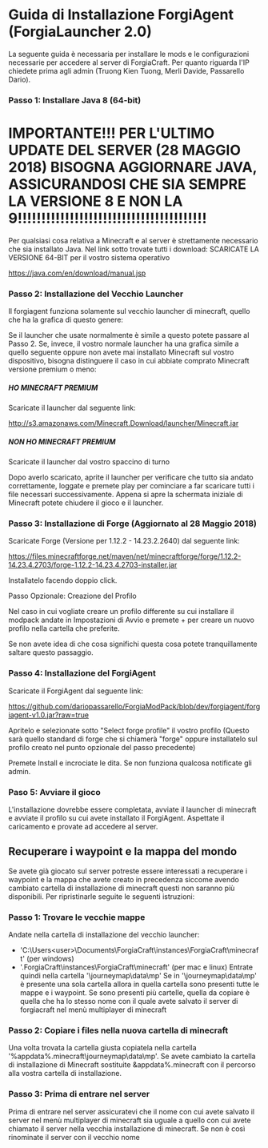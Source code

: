 # Guida di Installazione ForgiAgent (ForgiaLauncher 2.0)

La seguente guida è necessaria per installare le mods e le configurazioni necessarie per accedere al server
di ForgiaCraft. Per quanto riguarda l'IP chiedete prima agli admin (Truong Kien Tuong, Merli Davide, Passarello Dario).

### Passo 1: Installare Java 8 (64-bit)

# IMPORTANTE!!! PER L'ULTIMO UPDATE DEL SERVER (28 MAGGIO 2018) BISOGNA AGGIORNARE JAVA, ASSICURANDOSI CHE SIA SEMPRE LA VERSIONE 8 E NON LA 9!!!!!!!!!!!!!!!!!!!!!!!!!!!!!!!!!!!!!!!!

Per qualsiasi cosa relativa a Minecraft e al server è strettamente necessario che sia installato Java.
Nel link sotto trovate tutti i download: SCARICATE LA VERSIONE 64-BIT per il vostro sistema operativo

https://java.com/en/download/manual.jsp

### Passo 2: Installazione del Vecchio Launcher

Il forgiagent funziona solamente sul vecchio launcher di minecraft, quello che ha la grafica di questo genere:

Se il launcher che usate normalmente è simile a questo potete passare al Passo 2.
Se, invece, il vostro normale launcher ha una grafica simile a quello seguente oppure non avete mai installato
Minecraft sul vostro dispositivo, bisogna distinguere il caso in cui abbiate comprato Minecraft versione premium o meno:

##### HO MINECRAFT PREMIUM

Scaricate il launcher dal seguente link:

http://s3.amazonaws.com/Minecraft.Download/launcher/Minecraft.jar

##### NON HO MINECRAFT PREMIUM

Scaricate il launcher dal vostro spaccino di turno

Dopo averlo scaricato, aprite il launcher per verificare che tutto sia andato correttamente, loggate e premete play per cominciare a far scaricare tutti i
file necessari successivamente.
Appena si apre la schermata iniziale di Minecraft potete chiudere il gioco e il launcher.

### Passo 3: Installazione di Forge (Aggiornato al 28 Maggio 2018)

Scaricate Forge (Versione per 1.12.2 - 14.23.2.2640) dal seguente link:

https://files.minecraftforge.net/maven/net/minecraftforge/forge/1.12.2-14.23.4.2703/forge-1.12.2-14.23.4.2703-installer.jar

Installatelo facendo doppio click.

Passo Opzionale: Creazione del Profilo

Nel caso in cui vogliate creare un profilo differente su cui installare il modpack
andate in Impostazioni di Avvio e premete + per creare un nuovo profilo nella cartella
che preferite.

Se non avete idea di che cosa significhi questa cosa potete tranquillamente saltare questo
passaggio.

### Passo 4: Installazione del ForgiAgent

Scaricate il ForgiAgent dal seguente link:

https://github.com/dariopassarello/ForgiaModPack/blob/dev/forgiagent/forgiagent-v1.0.jar?raw=true

Apritelo e selezionate sotto "Select forge profile" il vostro profilo
(Questo sarà quello standard di forge che si chiamerà "forge" oppure installatelo sul profilo
creato nel punto opzionale del passo precedente)

Premete Install e incrociate le dita. Se non funziona qualcosa notificate gli admin.

### Paso 5: Avviare il gioco

L'installazione dovrebbe essere completata, avviate il launcher di minecraft e avviate il
profilo su cui avete installato il ForgiAgent. Aspettate il caricamento e provate
ad accedere al server.

## Recuperare i waypoint e la mappa del mondo
Se avete già giocato sul server potreste essere interessati a recuperare i waypoint e la mappa che avete creato in precedenza siccome avendo cambiato cartella di installazione di minecraft questi non saranno più disponibili.
Per ripristinarle seguite le seguenti istruzioni:

### Passo 1: Trovare le vecchie mappe

Andate nella cartella di installazione del vecchio launcher:
- 'C:\Users\<user>\Documents\ForgiaCraft\instances\ForgiaCraft\minecraft' (per windows)
- '\.ForgiaCraft\instances\ForgiaCraft\minecraft' (per mac e linux)
Entrate quindi nella cartella '\journeymap\data\mp'
Se in '\journeymap\data\mp' è presente una sola cartella allora in quella cartella sono presenti tutte le mappe e i waypoint. Se sono presenti più cartelle, quella da copiare è quella che ha lo stesso nome con il quale avete salvato il server di forgiacraft nel menù multiplayer di minecraft 

### Passo 2: Copiare i files nella nuova cartella di minecraft

Una volta trovata la cartella giusta copiatela nella cartella '%appdata%\.minecraft\journeymap\data\mp'. Se avete cambiato la cartella di installazione di Minecraft sostituite &appdata%\.minecraft con il percorso alla vostra cartella di installazione.

### Passo 3: Prima di entrare nel server

Prima di entrare nel server assicuratevi che il nome con cui avete salvato il server nel menù multiplayer di minecraft sia uguale a quello con cui avete chiamato il server nella vecchia installazione di minecraft.
Se non è così rinominate il server con il vecchio nome




